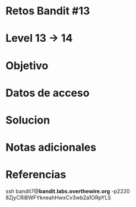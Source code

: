 # Retos Bandit #13
# Level 13 -> 14

# Objetivo

# Datos de acceso

# Solucion 

# Notas adicionales


# Referencias 

ssh bandit7@**bandit.labs.overthewire.org** -p2220
8ZjyCRiBWFYkneahHwxCv3wb2a1ORpYLS